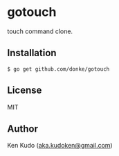 # gotouch
touch command clone.

## Installation
```
$ go get github.com/donke/gotouch
```

## License

MIT

## Author

Ken Kudo (aka.kudoken@gmail.com)
